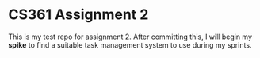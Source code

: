 # CS361 Assignment 2
This is my test repo for assignment 2. After committing this, I will begin my **spike** to find a suitable task management system to use during my sprints.
